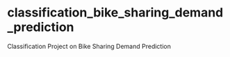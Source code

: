 # classification_bike_sharing_demand_prediction
Classification Project on Bike Sharing Demand Prediction
